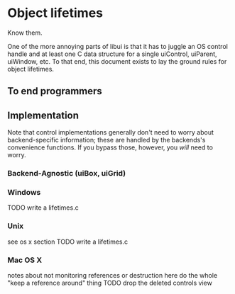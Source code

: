 # Object lifetimes

Know them.

One of the more annoying parts of libui is that it has to juggle an OS control handle and at least one C data structure for a single uiControl, uiParent, uiWindow, etc. To that end, this document exists to lay the ground rules for object lifetimes.

## To end programmers

## Implementation

Note that control implementations generally don't need to worry about backend-specific information; these are handled by the backends's convenience functions. If you bypass those, however, you *will* need to worry.

### Backend-Agnostic (uiBox, uiGrid)

### Windows

TODO write a lifetimes.c

### Unix

see os x section
TODO write a lifetimes.c

### Mac OS X

notes about not monitoring references or destruction here
do the whole "keep a reference around" thing
TODO drop the deleted controls view
